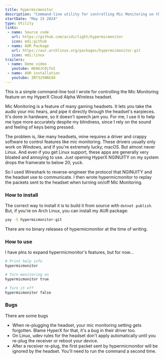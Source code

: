 ```yaml
---
title: hypermicmonitor
description: "Command-line utility for controlling Mic Monitoring on the HyperX Cloud Alpha Wireless headset"
startDate: "May 15 2024"
type: Utility
links:
 - name: Source code
   url: https://github.com/acidiclight/hypermicmonitor
   icon: mdi:github
 - name: AUR Package
   url: https://aur.archlinux.org/packages/hypermicmonitor-git
   icon: mdi:linux
trailers:
 - name: Demo video
   youtube: HEHGJC0jfoI
 - name: AUR installation
   youtube: ZNT325NNId4
---
```


This is a simple command-line tool I wrote for controlling the Mic Monitoring feature on my HyperX Cloud Alpha Wireless headset.

Mic Monitoring is a feature of many gaming headsets. It lets you take the audio your mic hears, and pipe it directly through the headset's earpieces. It's done in hardware, so it doesn't speech jam you. For me, I use it to help me type more accurately despite my blindness, since I rely on the sound and feeling of keys being pressed.

The problem is, like many headsets, mine requires a driver and crappy software to control features like mic monitoring. These drivers usually only work on Windows, and if you're extremely lucky, macOS. But almost never Linux. And even if you get Linux support, these apps are generally very bloated and annoying to use. Just opening HyperX NGINUITY on my system drops the framerate to below 20, yuck.

So I used Wireshark to reverse-engineer the protocol that NGINUITY and the headset use to communicate. I then wrote hypermicmonitor to replay the packets sent to the headset when turning on/off Mic Monitoring.

### How to install
The correct way to install it is to build it from source with `dotnet publish`. But, if you're on Arch Linux, you can install my AUR package:

```bash
yay -S hypermicmonitor-git
```

There are no binary releases of hypermicmonitor at the time of writing.

### How to use
I have plns to expand hypermicmonitor's features, but for now...

```bash
# Print help info
hypermicmonitor

# Turn monitoring on
hypermicmonitor true 

# Turn it off
hypermicmonitor false
```

### Bugs
There are some bugs

 - When re-plugging the headset, your mic monitoring setting gets forgotten. Blame HyperX for that, it's a bug in their driver too.
 - On Linux, udev rules for the headset don't apply automatically until you re-plug the receiver or reboot your device.
 - After a receiver re-plug, the first packet sent by hypermicmonitor will be ignored by the headset. You'll need to run the command a second time.